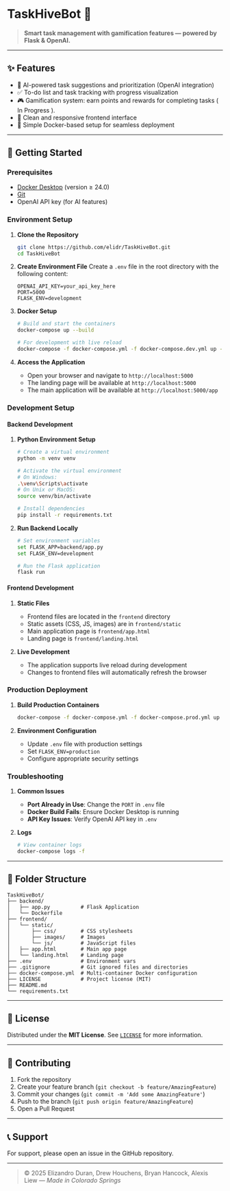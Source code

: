 # TaskHiveBot 🐝

> **Smart task management with gamification features — powered by Flask & OpenAI.**

---

## ✨ Features

- 🧠 AI-powered task suggestions and prioritization (OpenAI integration)
- ✅ To-do list and task tracking with progress visualization
- 🎮 Gamification system: earn points and rewards for completing tasks ( In Progress ).
- 🎨 Clean and responsive frontend interface
- 🐳 Simple Docker-based setup for seamless deployment

---

## 🚀 Getting Started

### Prerequisites

- [Docker Desktop](https://docs.docker.com/desktop/) (version ≥ 24.0)
- [Git](https://git-scm.com/downloads)
- OpenAI API key (for AI features)

### Environment Setup

1. **Clone the Repository**
   ```bash
   git clone https://github.com/elidr/TaskHiveBot.git
   cd TaskHiveBot
   ```

2. **Create Environment File**
   Create a `.env` file in the root directory with the following content:
   ```env
   OPENAI_API_KEY=your_api_key_here
   PORT=5000
   FLASK_ENV=development
   ```

3. **Docker Setup**
   ```bash
   # Build and start the containers
   docker-compose up --build

   # For development with live reload
   docker-compose -f docker-compose.yml -f docker-compose.dev.yml up --build
   ```

4. **Access the Application**
   - Open your browser and navigate to `http://localhost:5000`
   - The landing page will be available at `http://localhost:5000`
   - The main application will be available at `http://localhost:5000/app`

### Development Setup

#### Backend Development
1. **Python Environment Setup**
   ```bash
   # Create a virtual environment
   python -m venv venv
   
   # Activate the virtual environment
   # On Windows:
   .\venv\Scripts\activate
   # On Unix or MacOS:
   source venv/bin/activate

   # Install dependencies
   pip install -r requirements.txt
   ```

2. **Run Backend Locally**
   ```bash
   # Set environment variables
   set FLASK_APP=backend/app.py
   set FLASK_ENV=development
   
   # Run the Flask application
   flask run
   ```

#### Frontend Development
1. **Static Files**
   - Frontend files are located in the `frontend` directory
   - Static assets (CSS, JS, images) are in `frontend/static`
   - Main application page is `frontend/app.html`
   - Landing page is `frontend/landing.html`

2. **Live Development**
   - The application supports live reload during development
   - Changes to frontend files will automatically refresh the browser

### Production Deployment

1. **Build Production Containers**
   ```bash
   docker-compose -f docker-compose.yml -f docker-compose.prod.yml up --build
   ```

2. **Environment Configuration**
   - Update `.env` file with production settings
   - Set `FLASK_ENV=production`
   - Configure appropriate security settings

### Troubleshooting

1. **Common Issues**
   - **Port Already in Use**: Change the `PORT` in `.env` file
   - **Docker Build Fails**: Ensure Docker Desktop is running
   - **API Key Issues**: Verify OpenAI API key in `.env`

2. **Logs**
   ```bash
   # View container logs
   docker-compose logs -f
   ```

---

## 📁 Folder Structure

```
TaskHiveBot/
├── backend/
│   ├── app.py          # Flask Application
│   └── Dockerfile 
├── frontend/
│   └── static/
│       ├── css/        # CSS stylesheets
│       ├── images/     # Images 
│       └── js/         # JavaScript files
│   ├── app.html        # Main app page
│   └── landing.html    # Landing page
├── .env                # Environment vars
├── .gitignore          # Git ignored files and directories
├── docker-compose.yml  # Multi-container Docker configuration
├── LICENSE             # Project license (MIT)
├── README.md
└── requirements.txt 
```

---

## 📜 License

Distributed under the **MIT License**. See [`LICENSE`](LICENSE) for more information.

---

## 🤝 Contributing

1. Fork the repository
2. Create your feature branch (`git checkout -b feature/AmazingFeature`)
3. Commit your changes (`git commit -m 'Add some AmazingFeature'`)
4. Push to the branch (`git push origin feature/AmazingFeature`)
5. Open a Pull Request

---

## 📞 Support

For support, please open an issue in the GitHub repository.

---

> © 2025 Elizandro Duran, Drew Houchens, Bryan Hancock, Alexis Liew — *Made in Colorado Springs*
